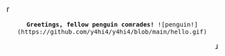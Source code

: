 <div align="justify">

<!-- Profile -->
<p align="left"><strong><samp>「</samp></strong></p>
  <p align="center">
    <samp>
      <b>
      Greetings, fellow penguin comrades!
      </b>   
     ![penguin!](https://github.com/y4hi4/y4hi4/blob/main/hello.gif)
    </samp>
  
  </p>
<p align="right"><strong><samp>」</samp></strong></p>
